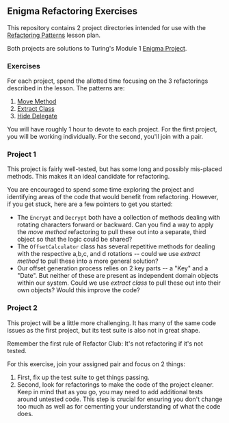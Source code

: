 ## Enigma Refactoring Exercises

This repository contains 2 project directories intended for use
with the [Refactoring Patterns](https://github.com/turingschool/lesson_plans/blob/master/ruby_01-object_oriented_programming_with_ruby/refactoring_patterns.markdown)
lesson plan.

Both projects are solutions to Turing's Module 1
[Enigma Project](https://github.com/turingschool/curriculum/blob/master/source/projects/enigma.markdown).

### Exercises

For each project, spend the allotted time focusing on the
3 refactorings described in the lesson. The patterns are:

1. [Move Method](https://github.com/turingschool/lesson_plans/blob/master/ruby_01-object_oriented_programming_with_ruby/refactoring_patterns_station_1.markdown)
2. [Extract Class](https://github.com/turingschool/lesson_plans/blob/master/ruby_01-object_oriented_programming_with_ruby/refactoring_patterns_station_2.markdown)
3. [Hide Delegate](https://github.com/turingschool/lesson_plans/blob/master/ruby_01-object_oriented_programming_with_ruby/refactoring_patterns_station_3.markdown)

You will have roughly 1 hour to devote to each project.
For the first project, you will be working individually.
For the second, you'll join with a pair.

### Project 1

This project is fairly well-tested, but has some long and
possibly mis-placed methods. This makes it an ideal
candidate for refactoring.

You are encouraged to spend some time exploring the project
and identifying areas of the code that would benefit from
refactoring. However, if you get stuck, here are a few pointers
to get you started:

* The `Encrypt` and `Decrypt` both have a collection of methods
dealing with rotating characters forward or backward. Can you find
a way to apply the _move method_ refactoring to pull these out
into a separate, third object so that the logic could be shared?
* The `OffsetCalculator` class has several repetitive methods
for dealing with the respective a,b,c, and d rotations --
could we use _extract method_ to pull these into a more
general solution?
* Our offset generation process relies on 2 key parts -- a "Key"
and a "Date". But neither of these are present as independent
domain objects within our system. Could we use _extract class_
to pull these out into their own objects? Would this improve
the code?

### Project 2

This project will be a little more challenging. It has many
of the same code issues as the first project, but its test
suite is also not in great shape.

Remember the first rule of Refactor Club: It's not refactoring
if it's not tested.

For this exercise, join your assigned pair and focus on
2 things:

1. First, fix up the test suite to get things passing.
2. Second, look for refactorings to make the code of the
project cleaner. Keep in mind that as you go, you may need
to add additional tests around untested code. This step
is crucial for ensuring you don't change too much as well as
for cementing your understanding of what the code does.
